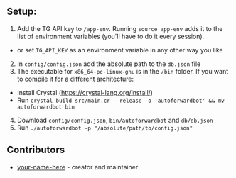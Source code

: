## Setup:
1. Add the TG API key to `/app-env`. Running `source app-env` adds it to the list of environment variables (you'll have to do it every session).
- or set `TG_API_KEY` as an environment variable in any other way you like
2. In `config/config.json` add the absolute path to the `db.json` file
3. The executable for `x86_64-pc-linux-gnu` is in the `/bin` folder. If you want to compile it for a different architecture:
- Install Crystal (https://crystal-lang.org/install/)
- Run `crystal build src/main.cr --release -o 'autoforwardbot' && mv autoforwardbot bin`
4. Download `config/config.json`, `bin/autoforwardbot` and `db/db.json`
5. Run `./autoforwardbot -p "/absolute/path/to/config.json"`

## Contributors

- [your-name-here](https://github.com/your-github-user) - creator and maintainer
